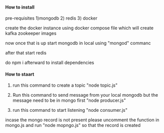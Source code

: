 #### How to install

pre-requisites
1)mongodb
2) redis
3) docker

create the docker instance using docker compose file which will create kafka zookeeper images

now once that is up start mongodb in local using "mongod" commanc

after that start redis

do npm i afterward to install dependencies



#### How to staart

1) run this command to create a topic
   "node topic.js"
2) Run this command to send message from your local mongodb but the message need to be in mongo first 
   "node producer.js"

3) run this command to start listening
   "node consumer.js"

incase the mongo record is not present please uncomment the function in mongo.js and run "node mopngo.js" so that the record is created